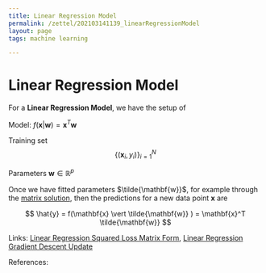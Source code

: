 ```yaml
---
title: Linear Regression Model
permalink: /zettel/202103141139_linearRegressionModel
layout: page
tags: machine learning

---
```

# Linear Regression Model

For a **Linear Regression Model**, we have the setup of

Model: $f(\mathbf{x} \vert \mathbf{w}) = \mathbf{x}^T \mathbf{w}$

Training set $$ \{ (\mathbf{x}_i, y_i ) \}_{i=1}^N $$

Parameters $\mathbf{w} \in \mathbb{R}^p$

Once we have fitted parameters $\tilde{\mathbf{w}}$, for example through the [matrix solution](202103141315_linearRegressionMatrixSolution), then the predictions
for a new data point $\mathbf{x}$ are

$$
\hat{y} = f(\mathbf{x} \vert \tilde{\mathbf{w}} ) = \mathbf{x}^T \tilde{\mathbf{w}}
$$

Links: [Linear Regression Squared Loss Matrix Form](202103141145_linearRegressionSquaredLossMatrix), [Linear Regression Gradient Descent Update](202102012111_linearRegressionGradientDescentDerivation)

References: 

